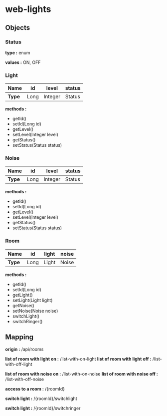 # web-lights


## Objects

### Status
**type :** enum

**values :** ON, OFF

### Light
 
| **Name**  |     id   |   level    |   status  |
| --------- | -------- | ---------  | --------- |
| **Type**  |    Long  |  Integer   |   Status  |

**methods :**
* getId()
* setId(Long id)
* getLevel()
* setLevel(Integer level)
* getStatus()
* setStatus(Status status)

### Noise
 
| **Name**  |     id   |   level    |   status  |
| --------- | -------- | ---------  | --------- |
| **Type**  |    Long  |  Integer   |   Status  |

**methods :**
* getId()
* setId(Long id)
* getLevel()
* setLevel(Integer level)
* getStatus()
* setStatus(Status status)

### Room
 
| **Name**  |     id   |   light    |   noise  |
| --------- | -------- | ---------  | -------- |
| **Type**  |    Long  |  Light     |   Noise  |

**methods :**
* getId()
* setId(Long id)
* getLight()
* setLight(Light light)
* getNoise()
* setNoise(Noise noise)
* switchLight()
* switchRinger()

## Mapping
**origin :** /api/rooms

**list of room with light on :** /list-with-on-light
**list of room with light off :** /list-with-off-light

**list of room with noise on :** /list-with-on-noise
**list of room with noise off :** /list-with-off-noise

**access to a room :** /{roomId}

**switch light :** /{roomId}/switchlight

**switch light :** /{roomId}/switchringer
